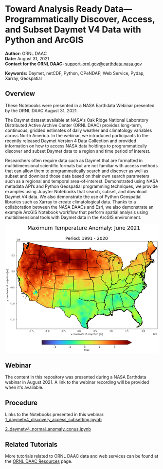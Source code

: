 # Toward Analysis Ready Data—Programmatically Discover, Access, and Subset Daymet V4 Data with Python and ArcGIS

**Author:** ORNL DAAC       
**Date:** August 31, 2021       
**Contact for the ORNL DAAC:** support-ornl.gov@earthdata.nasa.gov       

**Keywords:** Daymet, netCDF, Python, OPeNDAP, Web Service, Pydap, Xarray, Geospatial       

## Overview       
These Notebooks were presented in a NASA Earthdata Webinar presented by the ORNL DAAC August 31, 2021.

The Daymet dataset available at NASA's Oak Ridge National Laboratory Distributed Active Archive Center (ORNL DAAC) provides long-term, continuous, gridded estimates of daily weather and climatology variables across North America. In the webinar, we introduced participants to the recently released Daymet Version 4 Data Collection and provided information on how to access NASA data holdings to programmatically discover and subset Daymet data to a region and time period of interest.

Researchers often require data such as Daymet that are formatted in multidimensional scientific formats but are not familiar with access methods that can allow them to programmatically search and discover as well as subset and download those data based on their own search parameters such as a regional and temporal area-of-interest. Demonstrated using NASA metadata API’s and Python Geospatial programming techniques, we provide examples using Jupyter Notebooks that search, subset, and download Daymet V4 data. We also demonstrate the use of Python Geospatial libraries such as Xarray to create climatological data. Thanks to a collaboration between the NASA DAACs and Esri, we also demonstrate an example ArcGIS Notebook workflow that perform spatial analysis using multidimensional tools with Daymet data in the ArcGIS environment.

<img src="images\JuneAnomaly_saveas.PNG" width="750" style="display:block;margin-left: auto; margin-right:auto;">

## Webinar
The content in this repository was presented during a NASA Earthdata webinar in August 2021. A link to the webinar recording will be provided when it's available.

## Procedure

Links to the Notebooks presented in this webinar:        
[1_daymetv4_discovery_access_subsetting.ipynb](1_daymetv4_discovery_access_subsetting.ipynb)
      
[2_daymetv4_normal_anomaly_conus.ipynb](2_daymetv4_normal_anomaly_conus.ipynb)

## Related Tutorials
More tutorials related to ORNL DAAC data and web services can be found at the [ORNL DAAC Resources](https://daac.ornl.gov/resources/) page.
